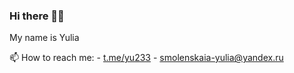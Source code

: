 ### Hi there 👋🏻
My name is Yulia

<!--
**yu-twentythree/yu-twentythree** is a ✨ _special_ ✨ repository because its `README.md` (this file) appears on your GitHub profile.

Here are some ideas to get you started:

- 🔭 I’m currently working on ...
- 🌱 I’m currently learning ...
- 👯 I’m looking to collaborate on ...
- 🤔 I’m looking for help with ...
- 💬 Ask me about ...
- 📫 How to reach me: ...
- 😄 Pronouns: ...
- ⚡ Fun fact: ...
-->


📫 How to reach me: 
                  - [t.me/yu233]( https://t.me/yu233)
                  - smolenskaia-yulia@yandex.ru
